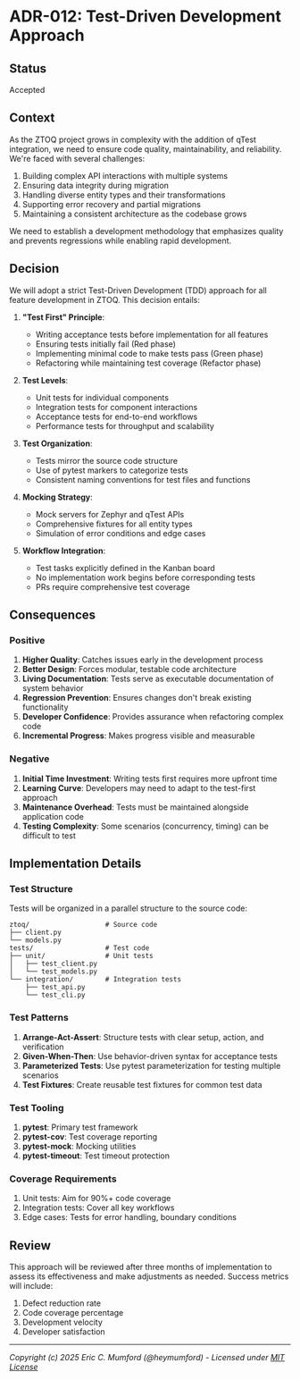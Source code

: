 # ADR-012: Test-Driven Development Approach

## Status

Accepted

## Context

As the ZTOQ project grows in complexity with the addition of qTest integration, we need to ensure code quality, maintainability, and reliability. We're faced with several challenges:

1. Building complex API interactions with multiple systems
2. Ensuring data integrity during migration
3. Handling diverse entity types and their transformations
4. Supporting error recovery and partial migrations
5. Maintaining a consistent architecture as the codebase grows

We need to establish a development methodology that emphasizes quality and prevents regressions while enabling rapid development.

## Decision

We will adopt a strict Test-Driven Development (TDD) approach for all feature development in ZTOQ. This decision entails:

1. **"Test First" Principle**:
   - Writing acceptance tests before implementation for all features
   - Ensuring tests initially fail (Red phase)
   - Implementing minimal code to make tests pass (Green phase)
   - Refactoring while maintaining test coverage (Refactor phase)

2. **Test Levels**:
   - Unit tests for individual components
   - Integration tests for component interactions
   - Acceptance tests for end-to-end workflows
   - Performance tests for throughput and scalability

3. **Test Organization**:
   - Tests mirror the source code structure
   - Use of pytest markers to categorize tests
   - Consistent naming conventions for test files and functions

4. **Mocking Strategy**:
   - Mock servers for Zephyr and qTest APIs
   - Comprehensive fixtures for all entity types
   - Simulation of error conditions and edge cases

5. **Workflow Integration**:
   - Test tasks explicitly defined in the Kanban board
   - No implementation work begins before corresponding tests
   - PRs require comprehensive test coverage

## Consequences

### Positive

1. **Higher Quality**: Catches issues early in the development process
2. **Better Design**: Forces modular, testable code architecture
3. **Living Documentation**: Tests serve as executable documentation of system behavior
4. **Regression Prevention**: Ensures changes don't break existing functionality
5. **Developer Confidence**: Provides assurance when refactoring complex code
6. **Incremental Progress**: Makes progress visible and measurable

### Negative

1. **Initial Time Investment**: Writing tests first requires more upfront time
2. **Learning Curve**: Developers may need to adapt to the test-first approach
3. **Maintenance Overhead**: Tests must be maintained alongside application code
4. **Testing Complexity**: Some scenarios (concurrency, timing) can be difficult to test

## Implementation Details

### Test Structure

Tests will be organized in a parallel structure to the source code:

```
ztoq/                   # Source code
├── client.py
└── models.py
tests/                  # Test code
├── unit/               # Unit tests
│   ├── test_client.py
│   └── test_models.py
└── integration/        # Integration tests
    ├── test_api.py
    └── test_cli.py
```

### Test Patterns

1. **Arrange-Act-Assert**: Structure tests with clear setup, action, and verification
2. **Given-When-Then**: Use behavior-driven syntax for acceptance tests
3. **Parameterized Tests**: Use pytest parameterization for testing multiple scenarios
4. **Test Fixtures**: Create reusable test fixtures for common test data

### Test Tooling

1. **pytest**: Primary test framework
2. **pytest-cov**: Test coverage reporting
3. **pytest-mock**: Mocking utilities
4. **pytest-timeout**: Test timeout protection

### Coverage Requirements

1. Unit tests: Aim for 90%+ code coverage
2. Integration tests: Cover all key workflows
3. Edge cases: Tests for error handling, boundary conditions

## Review

This approach will be reviewed after three months of implementation to assess its effectiveness and make adjustments as needed. Success metrics will include:

1. Defect reduction rate
2. Code coverage percentage
3. Development velocity
4. Developer satisfaction

---
*Copyright (c) 2025 Eric C. Mumford (@heymumford) - Licensed under [MIT License](../../LICENSE)*